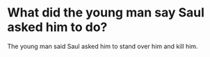 # What did the young man say Saul asked him to do?

The young man said Saul asked him to stand over him and kill him.
